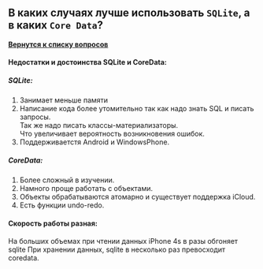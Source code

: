 ## В каких случаях лучше использовать `SQLite`, а в каких `Core Data`?

[**Вернутся к списку вопросов**](https://github.com/Torlopov-Andrey/hh_interview_ios/blob/master/readme.md)

#### Недостатки и достоинства SQLite и CoreData:
##### SQLite:
1. Занимает меньше памяти
2. Написание кода более утомительно так как надо знать SQL и писать запросы.
   <br/>Так же надо писать классы-материализаторы.
   <br/>Что увеличивает вероятность возникновения ошибок.
3. Поддерживаетстя Android и WindowsPhone.

##### CoreData:
1. Более сложный в изучении.
2. Намного проще работать с объектами.
3. Объекты обрабатываются атомарно и существует поддержка iCloud.
4. Есть функции undo-redo.

#### Скорость работы разная:
На больших объемах при чтении данных iPhone 4s в разы обгоняет sqlite
При хранении данных, sqlite в несколько раз превосходит coredata.
